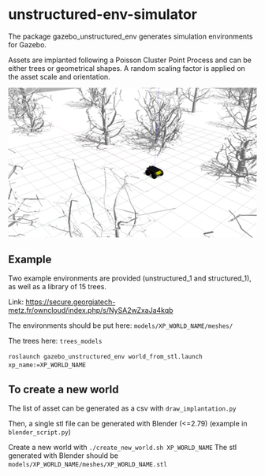 # unstructured-env-simulator

The package gazebo_unstructured_env generates simulation environments for Gazebo.

Assets are implanted following a Poisson Cluster Point Process and can be either trees or geometrical shapes. A random scaling factor is applied on the asset scale and orientation.

<img title="Simu" src="pics/simu-environment.png" alt="Simu" width="600">

## Example

Two example environments are provided (unstructured_1 and structured_1), as well as a library of 15 trees.

Link: https://secure.georgiatech-metz.fr/owncloud/index.php/s/NySA2wZxaJa4kqb

The environments should be put here: `models/XP_WORLD_NAME/meshes/`

The trees here: `trees_models`

`roslaunch gazebo_unstructured_env world_from_stl.launch xp_name:=XP_WORLD_NAME`


## To create a new world

The list of asset can be generated as a csv with `draw_implantation.py`

Then, a single stl file can be generated with Blender (<=2.79) (example in `blender_script.py`)

Create a new world with `./create_new_world.sh XP_WORLD_NAME`
The stl generated with Blender should be `models/XP_WORLD_NAME/meshes/XP_WORLD_NAME.stl`

